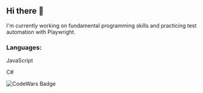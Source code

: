 ## Hi there 👋

I'm currently working on fundamental programming skills and practicing test automation with Playwright. 

### Languages:

JavaScript

C#





![CodeWars Badge](https://www.codewars.com/users/codingWithSharon/badges/micro)

<!--
**codingWithSharon/codingWithSharon** is a ✨ _special_ ✨ repository because its `README.md` (this file) appears on your GitHub profile.

Here are some ideas to get you started:

- 🔭 I’m currently working on ...
- 🌱 I’m currently learning ...
- 👯 I’m looking to collaborate on ...
- 🤔 I’m looking for help with ...
- 💬 Ask me about ...
- 📫 How to reach me: ...
- 😄 Pronouns: ...
- ⚡ Fun fact: ...
-->
